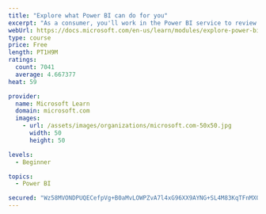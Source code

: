 ```yaml
---
title: "Explore what Power BI can do for you"
excerpt: "As a consumer, you'll work in the Power BI service to review and interact with content that has been shared with you. This module provides the foundational information that you need to work effectively in the Power BI service."
webUrl: https://docs.microsoft.com/en-us/learn/modules/explore-power-bi-service/
type: course
price: Free
length: PT1H9M
ratings:
  count: 7041
  average: 4.667377
heat: 59

provider:
  name: Microsoft Learn
  domain: microsoft.com
  images:
    - url: /assets/images/organizations/microsoft.com-50x50.jpg
      width: 50
      height: 50

levels:
  - Beginner

topics:
  - Power BI

secured: "Wz58MVONDPUQECefpVg+B0aMvLOWPZvA7l4xG96XX9AYNG+SL4M83KqTFnMXOP02enwmJzwKrHSRIiQEOM9k8sEV1TZjXJgy7uk9W/9H2znQLGjza8pMSBoFzrCJaL2ys0ZvL57KfABTPRFYhGotJy0cnR1y55+hZkeS6oLMBgykwO9crhs9B41QIirQzcF1OEX/xxvexRxN47r0w38n/38Vj/qGGWSv8ZMibYlNCDk9oCObSjQcIj11RF/l4yPWFRwUC2rVsEn23MATi+dQhoue6+uXm0EK4k3/gizYc4rW6UE1hMKYw1B80WOjoCyzFJ56h8ZRX2zKdVHxjcp4NUTkz4a4igH2X+ojV6jGKlBpI3cE9N7V/XKxYMhoUGRSA+bCBo2d4QDfEHia0GURKNeHQ8UlR75TTQC9Ot5Xhws=;rl60DOg/CEUo5CoqJH2xmA=="
---
```


